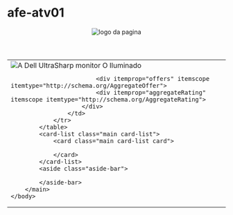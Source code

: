 # afe-atv01

<!DOCTYPE html>

<html lang="pt-br">
    <head></head>
    <body>
        <header class="header">
            <img src="./media/logo-page.png" alt="logo da pagina"/>
            <h1 class="header titulo1"></h1>
        </header>
        <main class="main">
            <table>
                <tr>
                    <td>
                        <div itemscope itemtype="http://schema.org/Product">
                            <img itemprop="image" src="dell-30in-lcd.jpg" alt="A Dell UltraSharp monitor"/>
                            <span  itemprop="name">O Iluminado</span >

                            <div itemprop="offers" itemscope itemtype="http://schema.org/AggregateOffer">
                            <div itemprop="aggregateRating" itemscope itemtype="http://schema.org/AggregateRating">
                        </div>
                    </td>
                </tr>
            </table>
            <card-list class="main card-list">
                <card class="main card-list card">

                </card>
            </card-list>
            <aside class="aside-bar">
                
            </aside-bar>
        </main>
    </body>
</html>
